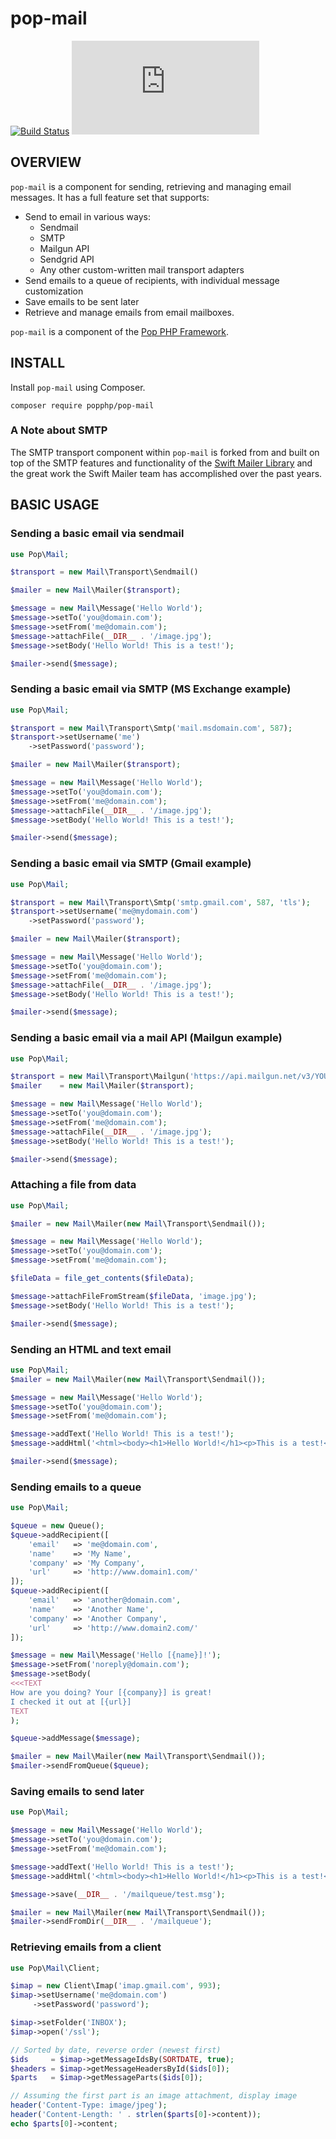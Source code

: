 pop-mail
========

[![Build Status](https://github.com/popphp/pop-mail/workflows/phpunit/badge.svg)](https://github.com/popphp/pop-mail/actions)
[![Coverage Status](http://cc.popphp.org/coverage.php?comp=pop-mail)](http://cc.popphp.org/pop-mail/)

OVERVIEW
--------
`pop-mail` is a component for sending, retrieving and managing email messages. It has a full feature set that supports:

* Send to email in various ways:
    - Sendmail
    - SMTP
    - Mailgun API
    - Sendgrid API
    - Any other custom-written mail transport adapters
* Send emails to a queue of recipients, with individual message customization
* Save emails to be sent later
* Retrieve and manage emails from email mailboxes.

`pop-mail` is a component of the [Pop PHP Framework](http://www.popphp.org/).

INSTALL
-------

Install `pop-mail` using Composer.

    composer require popphp/pop-mail

### A Note about SMTP
The SMTP transport component within `pop-mail` is forked from and built on top of the SMTP features and
functionality of the [Swift Mailer Library](https://github.com/swiftmailer/swiftmailer) and the great
work the Swift Mailer team has accomplished over the past years.

BASIC USAGE
-----------

### Sending a basic email via sendmail

```php
use Pop\Mail;

$transport = new Mail\Transport\Sendmail()

$mailer = new Mail\Mailer($transport);

$message = new Mail\Message('Hello World');
$message->setTo('you@domain.com');
$message->setFrom('me@domain.com');
$message->attachFile(__DIR__ . '/image.jpg');
$message->setBody('Hello World! This is a test!');

$mailer->send($message);
```

### Sending a basic email via SMTP (MS Exchange example)

```php
use Pop\Mail;

$transport = new Mail\Transport\Smtp('mail.msdomain.com', 587);
$transport->setUsername('me')
    ->setPassword('password');

$mailer = new Mail\Mailer($transport);

$message = new Mail\Message('Hello World');
$message->setTo('you@domain.com');
$message->setFrom('me@domain.com');
$message->attachFile(__DIR__ . '/image.jpg');
$message->setBody('Hello World! This is a test!');

$mailer->send($message);
```

### Sending a basic email via SMTP (Gmail example)

```php
use Pop\Mail;

$transport = new Mail\Transport\Smtp('smtp.gmail.com', 587, 'tls');
$transport->setUsername('me@mydomain.com')
    ->setPassword('password');

$mailer = new Mail\Mailer($transport);

$message = new Mail\Message('Hello World');
$message->setTo('you@domain.com');
$message->setFrom('me@domain.com');
$message->attachFile(__DIR__ . '/image.jpg');
$message->setBody('Hello World! This is a test!');

$mailer->send($message);
```

### Sending a basic email via a mail API (Mailgun example)

```php
use Pop\Mail;

$transport = new Mail\Transport\Mailgun('https://api.mailgun.net/v3/YOUR_DOMAIN_HERE/messages', 'YOUR_API_KEY');
$mailer    = new Mail\Mailer($transport);

$message = new Mail\Message('Hello World');
$message->setTo('you@domain.com');
$message->setFrom('me@domain.com');
$message->attachFile(__DIR__ . '/image.jpg');
$message->setBody('Hello World! This is a test!');

$mailer->send($message);
```

### Attaching a file from data

```php
use Pop\Mail;

$mailer = new Mail\Mailer(new Mail\Transport\Sendmail());

$message = new Mail\Message('Hello World');
$message->setTo('you@domain.com');
$message->setFrom('me@domain.com');

$fileData = file_get_contents($fileData);

$message->attachFileFromStream($fileData, 'image.jpg');
$message->setBody('Hello World! This is a test!');

$mailer->send($message);
```

### Sending an HTML and text email

```php
use Pop\Mail;
$mailer = new Mail\Mailer(new Mail\Transport\Sendmail());

$message = new Mail\Message('Hello World');
$message->setTo('you@domain.com');
$message->setFrom('me@domain.com');

$message->addText('Hello World! This is a test!');
$message->addHtml('<html><body><h1>Hello World!</h1><p>This is a test!</p></body></html>');

$mailer->send($message);
```

### Sending emails to a queue

```php
use Pop\Mail;

$queue = new Queue();
$queue->addRecipient([
    'email'   => 'me@domain.com',
    'name'    => 'My Name',
    'company' => 'My Company',
    'url'     => 'http://www.domain1.com/'
]);
$queue->addRecipient([
    'email'   => 'another@domain.com',
    'name'    => 'Another Name',
    'company' => 'Another Company',
    'url'     => 'http://www.domain2.com/'
]);

$message = new Mail\Message('Hello [{name}]!');
$message->setFrom('noreply@domain.com');
$message->setBody(
<<<TEXT
How are you doing? Your [{company}] is great!
I checked it out at [{url}]
TEXT
);

$queue->addMessage($message);

$mailer = new Mail\Mailer(new Mail\Transport\Sendmail());
$mailer->sendFromQueue($queue);
```

### Saving emails to send later

```php
use Pop\Mail;

$message = new Mail\Message('Hello World');
$message->setTo('you@domain.com');
$message->setFrom('me@domain.com');

$message->addText('Hello World! This is a test!');
$message->addHtml('<html><body><h1>Hello World!</h1><p>This is a test!</p></body></html>');

$message->save(__DIR__ . '/mailqueue/test.msg'); 

$mailer = new Mail\Mailer(new Mail\Transport\Sendmail());
$mailer->sendFromDir(__DIR__ . '/mailqueue');
```

### Retrieving emails from a client

```php
use Pop\Mail\Client;

$imap = new Client\Imap('imap.gmail.com', 993);
$imap->setUsername('me@domain.com')
     ->setPassword('password');

$imap->setFolder('INBOX');
$imap->open('/ssl');

// Sorted by date, reverse order (newest first)
$ids     = $imap->getMessageIdsBy(SORTDATE, true);
$headers = $imap->getMessageHeadersById($ids[0]);
$parts   = $imap->getMessageParts($ids[0]);

// Assuming the first part is an image attachment, display image
header('Content-Type: image/jpeg');
header('Content-Length: ' . strlen($parts[0]->content));
echo $parts[0]->content;
```
